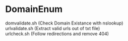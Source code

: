 # DomainEnum
domvalidate.sh (Check Domain Existance with nslookup)
<br>
urlvalidate.sh (Extract valid urls out of txt file)
<br>
urlcheck.sh (Follow redirections and remove 404)
